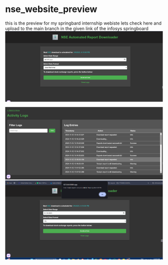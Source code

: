 # nse_website_preview
 this is the preview for my springbard internship webiste lets check here and upload to the main branch in the given link of the infosys springboard
![Alt text](static/images/p11.png)

![Alt text](static/images/p12.png)
![Alt text](static/images/p13.png)
